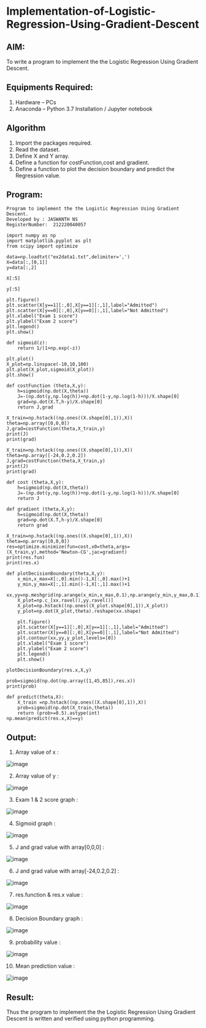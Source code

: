 # Implementation-of-Logistic-Regression-Using-Gradient-Descent

## AIM:
To write a program to implement the the Logistic Regression Using Gradient Descent.

## Equipments Required:
1. Hardware – PCs
2. Anaconda – Python 3.7 Installation / Jupyter notebook

## Algorithm
1. Import the packages required.
2. Read the dataset.
3. Define X and Y array.
4. Define a function for costFunction,cost and gradient.
5. Define a function to plot the decision boundary and predict the Regression value.


## Program:
```
Program to implement the the Logistic Regression Using Gradient Descent.
Developed by : JASWANTH NS
RegisterNumber:  212220040057
```
```
import numpy as np
import matplotlib.pyplot as plt
from scipy import optimize

data=np.loadtxt("ex2data1.txt",delimiter=',')
X=data[:,[0,1]]
y=data[:,2]

X[:5]

y[:5]

plt.figure()
plt.scatter(X[y==1][:,0],X[y==1][:,1],label="Admitted")
plt.scatter(X[y==0][:,0],X[y==0][:,1],label="Not Admitted")
plt.xlabel("Exam 1 score")
plt.ylabel("Exam 2 score")
plt.legend()
plt.show()

def sigmoid(z):
    return 1/(1+np.exp(-z))

plt.plot()
X_plot=np.linspace(-10,10,100)
plt.plot(X_plot,sigmoid(X_plot))
plt.show()

def costFunction (theta,X,y):
    h=sigmoid(np.dot(X,theta))
    J=-(np.dot(y,np.log(h))+np.dot(1-y,np.log(1-h)))/X.shape[0]
    grad=np.dot(X.T,h-y)/X.shape[0]
    return J,grad

X_train=np.hstack((np.ones((X.shape[0],1)),X))
theta=np.array([0,0,0])
J,grad=costFunction(theta,X_train,y)
print(J)
print(grad)

X_train=np.hstack((np.ones((X.shape[0],1)),X))
theta=np.array([-24,0.2,0.2])
J,grad=costFunction(theta,X_train,y)
print(J)
print(grad)

def cost (theta,X,y):
    h=sigmoid(np.dot(X,theta))
    J=-(np.dot(y,np.log(h))+np.dot(1-y,np.log(1-h)))/X.shape[0]
    return J

def gradient (theta,X,y):
    h=sigmoid(np.dot(X,theta))
    grad=np.dot(X.T,h-y)/X.shape[0]
    return grad

X_train=np.hstack((np.ones((X.shape[0],1)),X))
theta=np.array([0,0,0])
res=optimize.minimize(fun=cost,x0=theta,args=(X_train,y),method='Newton-CG',jac=gradient)
print(res.fun)
print(res.x)

def plotDecisionBoundary(theta,X,y):
    x_min,x_max=X[:,0].min()-1,X[:,0].max()+1
    y_min,y_max=X[:,1].min()-1,X[:,1].max()+1
    xx,yy=np.meshgrid(np.arange(x_min,x_max,0.1),np.arange(y_min,y_max,0.1))
    X_plot=np.c_[xx.ravel(),yy.ravel()]
    X_plot=np.hstack((np.ones((X_plot.shape[0],1)),X_plot))
    y_plot=np.dot(X_plot,theta).reshape(xx.shape)
    
    plt.figure()
    plt.scatter(X[y==1][:,0],X[y==1][:,1],label="Admitted")
    plt.scatter(X[y==0][:,0],X[y==0][:,1],label="Not Admitted")
    plt.contour(xx,yy,y_plot,levels=[0])
    plt.xlabel("Exam 1 score")
    plt.ylabel("Exam 2 score")
    plt.legend()
    plt.show()

plotDecisionBoundary(res.x,X,y)

prob=sigmoid(np.dot(np.array([1,45,85]),res.x))
print(prob)

def predict(theta,X):
    X_train =np.hstack((np.ones((X.shape[0],1)),X))
    prob=sigmoid(np.dot(X_train,theta))
    return (prob>=0.5).astype(int)
np.mean(predict(res.x,X)==y)
```

## Output:
1. Array value of x :

![image](https://user-images.githubusercontent.com/94175324/233020905-9823d741-33eb-49a7-9e77-dd4c418e8260.png)

2. Array value of y :

![image](https://user-images.githubusercontent.com/94175324/233021040-67f18e12-b0af-49fe-8c42-3510916ca5ad.png)

3. Exam 1 & 2 score graph :

![image](https://user-images.githubusercontent.com/94175324/233021299-a3b83c8e-7c29-4a13-aeb9-18f48fefd4e0.png)

4. Sigmoid graph :

![image](https://user-images.githubusercontent.com/94175324/233021506-eb8c1514-dbf0-4dc8-9717-a7fddacaf0d5.png)

5. J and grad value with array[0,0,0] :

![image](https://user-images.githubusercontent.com/94175324/233021938-9d0f74a2-21e8-440f-9afb-8e9de06d7368.png)

6. J and grad value with array[-24,0.2,0.2] :

![image](https://user-images.githubusercontent.com/94175324/233022154-daebb92c-a35b-4fc0-8c86-a6d1207b49aa.png)

7. res.function & res.x value :

![image](https://user-images.githubusercontent.com/94175324/233022342-5928b2d6-c825-47be-8462-a327763bb0c1.png)

8. Decision Boundary graph :

![image](https://user-images.githubusercontent.com/94175324/233022576-03651ec4-e2d8-4202-a15c-aa3dc9bc8561.png)

9. probability value :

![image](https://user-images.githubusercontent.com/94175324/233022876-e8c67fec-70f8-49b7-aa45-f5e966463182.png)

10. Mean prediction value :

![image](https://user-images.githubusercontent.com/94175324/233023043-622cba49-9f9b-43f3-9ffe-b11b12702791.png)



## Result:
Thus the program to implement the the Logistic Regression Using Gradient Descent is written and verified using python programming.
